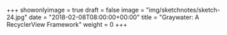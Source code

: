 +++
showonlyimage = true
draft = false
image = "img/sketchnotes/sketch-24.jpg"
date = "2018-02-08T08:00:00+00:00"
title = "Graywater: A RecyclerView Framework"
weight = 0
+++

